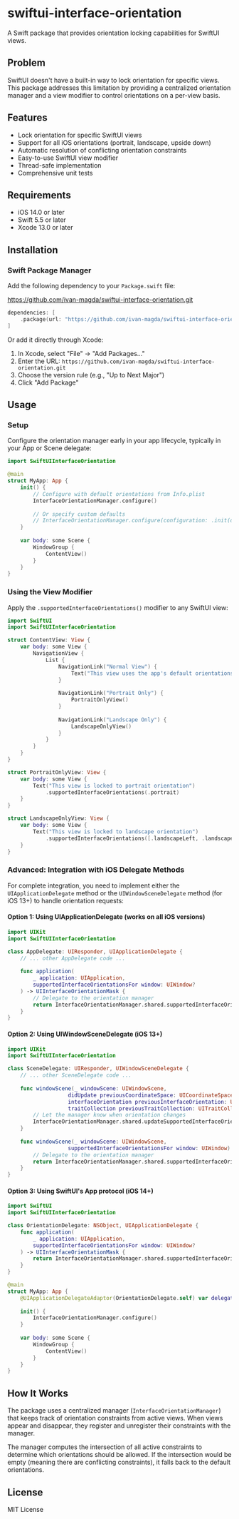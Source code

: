 # swiftui-interface-orientation

A Swift package that provides orientation locking capabilities for SwiftUI views.

## Problem

SwiftUI doesn't have a built-in way to lock orientation for specific views. This package addresses this limitation by providing a centralized orientation manager and a view modifier to control orientations on a per-view basis.

## Features

- Lock orientation for specific SwiftUI views
- Support for all iOS orientations (portrait, landscape, upside down)
- Automatic resolution of conflicting orientation constraints
- Easy-to-use SwiftUI view modifier
- Thread-safe implementation
- Comprehensive unit tests

## Requirements

- iOS 14.0 or later
- Swift 5.5 or later
- Xcode 13.0 or later

## Installation

### Swift Package Manager

Add the following dependency to your `Package.swift` file:

https://github.com/ivan-magda/swiftui-interface-orientation.git

```swift
dependencies: [
    .package(url: "https://github.com/ivan-magda/swiftui-interface-orientation.git", from: "1.0.0")
]
```

Or add it directly through Xcode:
1. In Xcode, select "File" → "Add Packages..."
2. Enter the URL: `https://github.com/ivan-magda/swiftui-interface-orientation.git`
3. Choose the version rule (e.g., "Up to Next Major")
4. Click "Add Package"

## Usage

### Setup

Configure the orientation manager early in your app lifecycle, typically in your App or Scene delegate:

```swift
import SwiftUIInterfaceOrientation

@main
struct MyApp: App {
    init() {
        // Configure with default orientations from Info.plist
        InterfaceOrientationManager.configure()
        
        // Or specify custom defaults
        // InterfaceOrientationManager.configure(configuration: .init(defaultOrientations: .portrait))
    }
    
    var body: some Scene {
        WindowGroup {
            ContentView()
        }
    }
}
```

### Using the View Modifier

Apply the `.supportedInterfaceOrientations()` modifier to any SwiftUI view:

```swift
import SwiftUI
import SwiftUIInterfaceOrientation

struct ContentView: View {
    var body: some View {
        NavigationView {
            List {
                NavigationLink("Normal View") {
                    Text("This view uses the app's default orientations")
                }
                
                NavigationLink("Portrait Only") {
                    PortraitOnlyView()
                }
                
                NavigationLink("Landscape Only") {
                    LandscapeOnlyView()
                }
            }
        }
    }
}

struct PortraitOnlyView: View {
    var body: some View {
        Text("This view is locked to portrait orientation")
            .supportedInterfaceOrientations(.portrait)
    }
}

struct LandscapeOnlyView: View {
    var body: some View {
        Text("This view is locked to landscape orientation")
            .supportedInterfaceOrientations([.landscapeLeft, .landscapeRight])
    }
}
```

### Advanced: Integration with iOS Delegate Methods

For complete integration, you need to implement either the `UIApplicationDelegate` method or the `UIWindowSceneDelegate` method (for iOS 13+) to handle orientation requests:

#### Option 1: Using UIApplicationDelegate (works on all iOS versions)

```swift
import UIKit
import SwiftUIInterfaceOrientation

class AppDelegate: UIResponder, UIApplicationDelegate {
    // ... other AppDelegate code ...
    
    func application(
        _ application: UIApplication,
        supportedInterfaceOrientationsFor window: UIWindow?
    ) -> UIInterfaceOrientationMask {
        // Delegate to the orientation manager
        return InterfaceOrientationManager.shared.supportedInterfaceOrientations
    }
}
```

#### Option 2: Using UIWindowSceneDelegate (iOS 13+)

```swift
import UIKit
import SwiftUIInterfaceOrientation

class SceneDelegate: UIResponder, UIWindowSceneDelegate {
    // ... other SceneDelegate code ...
    
    func windowScene(_ windowScene: UIWindowScene, 
                   didUpdate previousCoordinateSpace: UICoordinateSpace, 
                   interfaceOrientation previousInterfaceOrientation: UIInterfaceOrientation, 
                   traitCollection previousTraitCollection: UITraitCollection) {
        // Let the manager know when orientation changes
        InterfaceOrientationManager.shared.updateSupportedInterfaceOrientations()
    }
    
    func windowScene(_ windowScene: UIWindowScene, 
                   supportedInterfaceOrientationsFor window: UIWindow) -> UIInterfaceOrientationMask {
        // Delegate to the orientation manager
        return InterfaceOrientationManager.shared.supportedInterfaceOrientations
    }
}
```

#### Option 3: Using SwiftUI's App protocol (iOS 14+)

```swift
import SwiftUI
import SwiftUIInterfaceOrientation

class OrientationDelegate: NSObject, UIApplicationDelegate {
    func application(
        _ application: UIApplication,
        supportedInterfaceOrientationsFor window: UIWindow?
    ) -> UIInterfaceOrientationMask {
        return InterfaceOrientationManager.shared.supportedInterfaceOrientations
    }
}

@main
struct MyApp: App {
    @UIApplicationDelegateAdaptor(OrientationDelegate.self) var delegate
    
    init() {
        InterfaceOrientationManager.configure()
    }
    
    var body: some Scene {
        WindowGroup {
            ContentView()
        }
    }
}
```

## How It Works

The package uses a centralized manager (`InterfaceOrientationManager`) that keeps track of orientation constraints from active views. When views appear and disappear, they register and unregister their constraints with the manager.

The manager computes the intersection of all active constraints to determine which orientations should be allowed. If the intersection would be empty (meaning there are conflicting constraints), it falls back to the default orientations.

## License

MIT License
